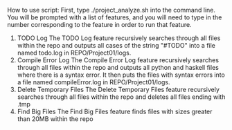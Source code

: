How to use script:
First, type ./project_analyze.sh into the command line. You will be prompted with a list of features, and you will
need to type in the number corresponding to the feature in order to run that feature.
1. TODO Log
	The TODO Log feature recursively searches through all files within the repo and outputs all cases of the 
	string "#TODO" into a file named todo.log in REPO/Project01/logs.
2. Compile Error Log
	The Compile Error Log feature recursively searches through all files within the repo and outputs all python
	and haskell files where there is a syntax error. It then puts the files with syntax errors into a file named
	compileError.log in REPO/Project01/logs.
3. Delete Temporary Files
	The Delete Temporary Files feature recursively searches through all files within the repo and deletes all
	files ending with .tmp
4. Find Big Files
	The Find Big Files feature finds files with sizes greater than 20MB within the repo

